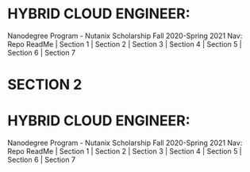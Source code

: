 # HYBRID CLOUD ENGINEER: 
Nanodegree Program - Nutanix Scholarship Fall 2020-Spring 2021
Nav: Repo ReadMe | Section 1 | Section 2 | Section 3 | Section 4 | Section 5 | Section 6 | Section 7 


# SECTION 2 


# HYBRID CLOUD ENGINEER: 
Nanodegree Program - Nutanix Scholarship Fall 2020-Spring 2021
Nav: Repo ReadMe | Section 1 | Section 2 | Section 3 | Section 4 | Section 5 | Section 6 | Section 7 
